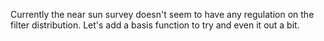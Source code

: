 Currently the near sun survey doesn't seem to have any regulation on the filter distribution. Let's add a basis function to try and even it out a bit.
